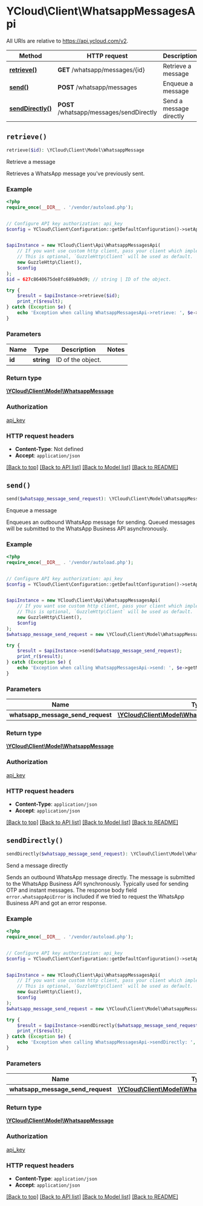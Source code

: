 # YCloud\Client\WhatsappMessagesApi

All URIs are relative to https://api.ycloud.com/v2.

Method | HTTP request | Description
------------- | ------------- | -------------
[**retrieve()**](WhatsappMessagesApi.md#retrieve) | **GET** /whatsapp/messages/{id} | Retrieve a message
[**send()**](WhatsappMessagesApi.md#send) | **POST** /whatsapp/messages | Enqueue a message
[**sendDirectly()**](WhatsappMessagesApi.md#sendDirectly) | **POST** /whatsapp/messages/sendDirectly | Send a message directly


## `retrieve()`

```php
retrieve($id): \YCloud\Client\Model\WhatsappMessage
```

Retrieve a message

Retrieves a WhatsApp message you've previously sent.

### Example

```php
<?php
require_once(__DIR__ . '/vendor/autoload.php');


// Configure API key authorization: api_key
$config = YCloud\Client\Configuration::getDefaultConfiguration()->setApiKey('X-API-Key', 'YOUR_API_KEY');


$apiInstance = new YCloud\Client\Api\WhatsappMessagesApi(
    // If you want use custom http client, pass your client which implements `GuzzleHttp\ClientInterface`.
    // This is optional, `GuzzleHttp\Client` will be used as default.
    new GuzzleHttp\Client(),
    $config
);
$id = 627c8640675de8fc689ab9d9; // string | ID of the object.

try {
    $result = $apiInstance->retrieve($id);
    print_r($result);
} catch (Exception $e) {
    echo 'Exception when calling WhatsappMessagesApi->retrieve: ', $e->getMessage(), PHP_EOL;
}
```

### Parameters

Name | Type | Description  | Notes
------------- | ------------- | ------------- | -------------
 **id** | **string**| ID of the object. |

### Return type

[**\YCloud\Client\Model\WhatsappMessage**](../Model/WhatsappMessage.md)

### Authorization

[api_key](../../README.md#api_key)

### HTTP request headers

- **Content-Type**: Not defined
- **Accept**: `application/json`

[[Back to top]](#) [[Back to API list]](../../README.md#endpoints)
[[Back to Model list]](../../README.md#models)
[[Back to README]](../../README.md)

## `send()`

```php
send($whatsapp_message_send_request): \YCloud\Client\Model\WhatsappMessage
```

Enqueue a message

Enqueues an outbound WhatsApp message for sending.  Queued messages will be submitted to the WhatsApp Business API asynchronously.

### Example

```php
<?php
require_once(__DIR__ . '/vendor/autoload.php');


// Configure API key authorization: api_key
$config = YCloud\Client\Configuration::getDefaultConfiguration()->setApiKey('X-API-Key', 'YOUR_API_KEY');


$apiInstance = new YCloud\Client\Api\WhatsappMessagesApi(
    // If you want use custom http client, pass your client which implements `GuzzleHttp\ClientInterface`.
    // This is optional, `GuzzleHttp\Client` will be used as default.
    new GuzzleHttp\Client(),
    $config
);
$whatsapp_message_send_request = new \YCloud\Client\Model\WhatsappMessageSendRequest(); // \YCloud\Client\Model\WhatsappMessageSendRequest

try {
    $result = $apiInstance->send($whatsapp_message_send_request);
    print_r($result);
} catch (Exception $e) {
    echo 'Exception when calling WhatsappMessagesApi->send: ', $e->getMessage(), PHP_EOL;
}
```

### Parameters

Name | Type | Description  | Notes
------------- | ------------- | ------------- | -------------
 **whatsapp_message_send_request** | [**\YCloud\Client\Model\WhatsappMessageSendRequest**](../Model/WhatsappMessageSendRequest.md)|  |

### Return type

[**\YCloud\Client\Model\WhatsappMessage**](../Model/WhatsappMessage.md)

### Authorization

[api_key](../../README.md#api_key)

### HTTP request headers

- **Content-Type**: `application/json`
- **Accept**: `application/json`

[[Back to top]](#) [[Back to API list]](../../README.md#endpoints)
[[Back to Model list]](../../README.md#models)
[[Back to README]](../../README.md)

## `sendDirectly()`

```php
sendDirectly($whatsapp_message_send_request): \YCloud\Client\Model\WhatsappMessage
```

Send a message directly

Sends an outbound WhatsApp message directly.  The message is submitted to the WhatsApp Business API synchronously. Typically used for sending OTP and instant messages.  The response body field `error.whatsappApiError` is included if we tried to request the WhatsApp Business API and got an error response.

### Example

```php
<?php
require_once(__DIR__ . '/vendor/autoload.php');


// Configure API key authorization: api_key
$config = YCloud\Client\Configuration::getDefaultConfiguration()->setApiKey('X-API-Key', 'YOUR_API_KEY');


$apiInstance = new YCloud\Client\Api\WhatsappMessagesApi(
    // If you want use custom http client, pass your client which implements `GuzzleHttp\ClientInterface`.
    // This is optional, `GuzzleHttp\Client` will be used as default.
    new GuzzleHttp\Client(),
    $config
);
$whatsapp_message_send_request = new \YCloud\Client\Model\WhatsappMessageSendRequest(); // \YCloud\Client\Model\WhatsappMessageSendRequest

try {
    $result = $apiInstance->sendDirectly($whatsapp_message_send_request);
    print_r($result);
} catch (Exception $e) {
    echo 'Exception when calling WhatsappMessagesApi->sendDirectly: ', $e->getMessage(), PHP_EOL;
}
```

### Parameters

Name | Type | Description  | Notes
------------- | ------------- | ------------- | -------------
 **whatsapp_message_send_request** | [**\YCloud\Client\Model\WhatsappMessageSendRequest**](../Model/WhatsappMessageSendRequest.md)|  |

### Return type

[**\YCloud\Client\Model\WhatsappMessage**](../Model/WhatsappMessage.md)

### Authorization

[api_key](../../README.md#api_key)

### HTTP request headers

- **Content-Type**: `application/json`
- **Accept**: `application/json`

[[Back to top]](#) [[Back to API list]](../../README.md#endpoints)
[[Back to Model list]](../../README.md#models)
[[Back to README]](../../README.md)
